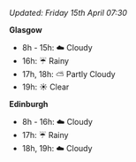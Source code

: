 *Updated: Friday 15th April 07:30*

**Glasgow**

* 8h - 15h: :cloud: Cloudy
* 16h: :umbrella: Rainy
* 17h, 18h: :partly_sunny: Partly Cloudy
* 19h: :sunny: Clear

**Edinburgh**

* 8h - 16h: :cloud: Cloudy
* 17h: :umbrella: Rainy
* 18h, 19h: :cloud: Cloudy
